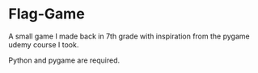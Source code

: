 # Flag-Game
A small game I made back in 7th grade with inspiration from the pygame udemy course I took.

Python and pygame are required.